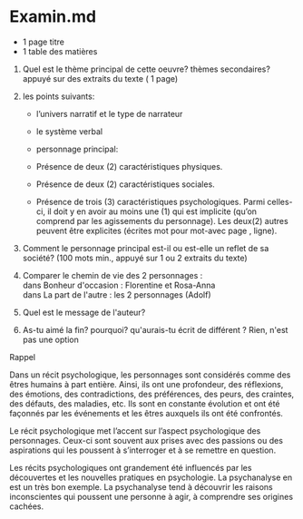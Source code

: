 # Examin.md
- 1 page titre  
- 1 table des matières  

1) Quel est le thème principal de cette oeuvre? thèmes secondaires? appuyé sur des extraits du texte ( 1 page)  

2)  les points suivants:  
    - l’univers narratif et le type de narrateur  
    - le système verbal  

    - personnage principal:
    - Présence de deux (2) caractéristiques physiques.  
    - Présence de deux (2) caractéristiques sociales.  
    - Présence de trois (3) caractéristiques psychologiques. Parmi celles-ci, il doit y en avoir au moins une (1) qui est implicite (qu’on comprend par les agissements du  personnage). Les deux(2) autres peuvent être explicites (écrites mot pour mot-avec page , ligne).  

1) Comment le personnage principal est-il ou est-elle un reflet de sa société? (100 mots min., appuyé sur 1 ou 2 extraits du texte)  

2) Comparer le chemin de vie des 2 personnages :  
     dans Bonheur d'occasion : Florentine et Rosa-Anna  
     dans La part de l'autre : les 2 personnages (Adolf)  

3) Quel est le message de l'auteur?  

4) As-tu aimé la fin? pourquoi? qu'aurais-tu écrit de différent ?  Rien, n'est pas une option  



    

Rappel  

Dans un récit psychologique, les personnages sont considérés comme des êtres humains à part entière. Ainsi, ils ont une profondeur, des réflexions, des émotions, des contradictions, des préférences, des peurs, des craintes, des défauts, des maladies, etc. Ils sont en constante évolution et ont été façonnés par les événements et les êtres auxquels ils ont été confrontés.  

Le récit psychologique met l’accent sur l’aspect psychologique des personnages. Ceux-ci sont souvent aux prises avec des passions ou des aspirations qui les poussent à s’interroger et à se remettre en question.  

Les récits psychologiques ont grandement été influencés par les découvertes et les nouvelles pratiques en psychologie. La psychanalyse en est un très bon exemple. La psychanalyse tend à découvrir les raisons inconscientes qui poussent une personne à agir, à comprendre ses origines cachées.  
